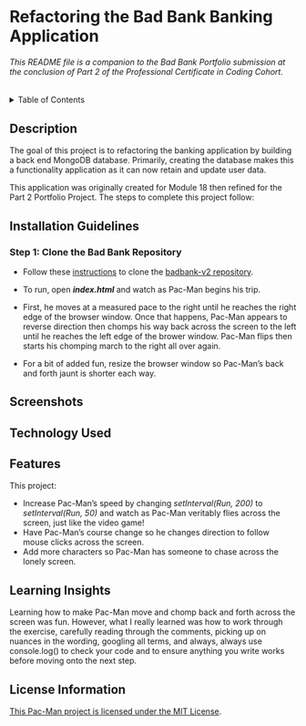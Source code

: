 # Refactoring the Bad Bank Banking Application

###### This README file is a companion to the Bad Bank Portfolio submission at the conclusion of Part 2 of the Professional Certificate in Coding Cohort. 

<!-- TABLE OF CONTENTS -->
<details>
  <summary>Table of Contents</summary>
  <ul>
    <li><a href="#description">Description</a></li>
    <li><a href="#installation">Installation Guidelines</a></li>
    <li><a href="#screenshots">Screenshots</a></li>
    <li><a href="#technology-used">Technology Used</a></li>
     <li><a href="#features">Features</a></li>
    <li><a href="#license-information">License Information</a></li>
  </ul>
</details>

## Description
The goal of this project is to refactoring the banking application by building a back end MongoDB database. Primarily, creating the database makes this a functionality application as it can now retain and update user data.

This application was originally created for Module 18 then refined for the Part 2 Portfolio Project. The steps to complete this project follow:

## Installation Guidelines
### Step 1: Clone the Bad Bank Repository
* Follow these [instructions](https://docs.github.com/en/repositories/creating-and-managing-repositories/cloning-a-repository#:~:text=Cloning%20a-,repository,-On%20GitHub.com) to clone the [badbank-v2 repository](https://github.com/wkbw/badbank-v2).

* To run, open ___index.html___ and watch as Pac-Man begins his trip.
* First, he moves at a measured pace to the right until he reaches the right edge of the browser window. Once that happens, Pac-Man appears to reverse direction then chomps his way back across the screen to the left until he reaches the left edge of the brower window. Pac-Man flips then starts his chomping march to the right all over again.
* For a bit of added fun, resize the browser window so Pac-Man’s back and forth jaunt is shorter each way.

## Screenshots

## Technology Used


## Features
This project:

* Increase Pac-Man’s speed by changing *setInterval(Run, 200)* to *setInterval(Run, 50)* and watch as Pac-Man veritably flies across the screen, just like the video game!
* Have Pac-Man’s course change so he changes direction to follow mouse clicks across the screen.
* Add more characters so Pac-Man has someone to chase across the lonely screen.

## Learning Insights

Learning how to make Pac-Man move and chomp back and forth across the screen was fun. However, what I really learned was how to work through the exercise, carefully reading through the comments, picking up on nuances in the wording, googling all terms, and always, always use console.log() to check your code and to ensure anything you write works before moving onto the next step.


## License Information
[This Pac-Man project is licensed under the MIT License](https://github.com/wkbw/Pac-Man/blob/main/LICENSE).


